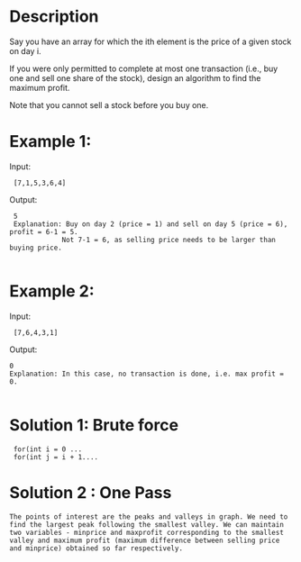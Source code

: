 # Description
Say you have an array for which the ith element is the price of a given stock on day i.

If you were only permitted to complete at most one transaction (i.e., buy one and sell one share of the stock), design an algorithm to find the maximum profit.

Note that you cannot sell a stock before you buy one.

# Example 1:
Input:
```
 [7,1,5,3,6,4]

```
Output:
```
 5
 Explanation: Buy on day 2 (price = 1) and sell on day 5 (price = 6), profit = 6-1 = 5.
             Not 7-1 = 6, as selling price needs to be larger than buying price. 
 
 ```
# Example 2:
Input:
```
 [7,6,4,3,1]

```
Output:
```
0
Explanation: In this case, no transaction is done, i.e. max profit = 0.
 
```
# Solution 1: Brute force
```
 for(int i = 0 ...
 for(int j = i + 1....

```
# Solution 2 : One Pass
 ```
 The points of interest are the peaks and valleys in graph. We need to find the largest peak following the smallest valley. We can maintain two variables - minprice and maxprofit corresponding to the smallest valley and maximum profit (maximum difference between selling price and minprice) obtained so far respectively.
 ```


